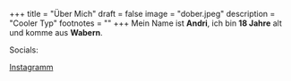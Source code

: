 +++
title = "Über Mich"
draft = false
image = "dober.jpeg"
description = "Cooler Typ"
footnotes = ""
+++
Mein Name ist **Andri**, ich bin **18 Jahre** alt und komme aus **Wabern**.



Socials:

[Instagramm](https://www.instagram.com/andrinullachtvier/)